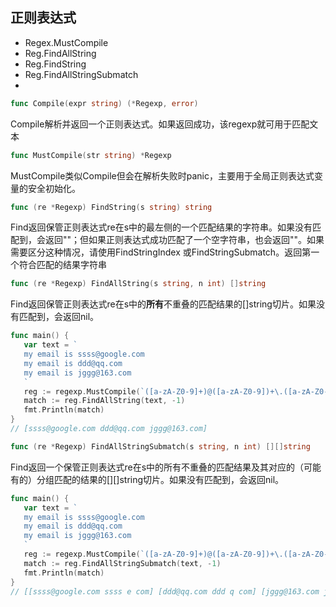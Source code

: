 ## 正则表达式

* Regex.MustCompile
* Reg.FindAllString
* Reg.FindString
* Reg.FindAllStringSubmatch
* 

```go
func Compile(expr string) (*Regexp, error)
```

Compile解析并返回一个正则表达式。如果返回成功，该regexp就可用于匹配文本

```go
func MustCompile(str string) *Regexp
```

MustCompile类似Compile但会在解析失败时panic，主要用于全局正则表达式变量的安全初始化。

```go
func (re *Regexp) FindString(s string) string
```

Find返回保管正则表达式re在s中的最左侧的一个匹配结果的字符串。如果没有匹配到，会返回""；但如果正则表达式成功匹配了一个空字符串，也会返回""。如果需要区分这种情况，请使用FindStringIndex 或FindStringSubmatch。返回第一个符合匹配的结果字符串



```go
func (re *Regexp) FindAllString(s string, n int) []string
```

Find返回保管正则表达式re在s中的**所有**不重叠的匹配结果的[]string切片。如果没有匹配到，会返回nil。

```go
func main() {
   var text = `
   my email is ssss@google.com
   my email is ddd@qq.com
   my email is jggg@163.com
   `
   reg := regexp.MustCompile(`([a-zA-Z0-9]+)@([a-zA-Z0-9])+\.([a-zA-Z0-9]+)`)
   match := reg.FindAllString(text, -1)
   fmt.Println(match)
}
// [ssss@google.com ddd@qq.com jggg@163.com]
```

```go
func (re *Regexp) FindAllStringSubmatch(s string, n int) [][]string
```

Find返回一个保管正则表达式re在s中的所有不重叠的匹配结果及其对应的（可能有的）分组匹配的结果的[][]string切片。如果没有匹配到，会返回nil。

```go
func main() {
   var text = `
   my email is ssss@google.com
   my email is ddd@qq.com
   my email is jggg@163.com
   `
   reg := regexp.MustCompile(`([a-zA-Z0-9]+)@([a-zA-Z0-9])+\.([a-zA-Z0-9]+)`)
   match := reg.FindAllStringSubmatch(text, -1)
   fmt.Println(match)
}
// [[ssss@google.com ssss e com] [ddd@qq.com ddd q com] [jggg@163.com jggg 3 com]]
```